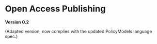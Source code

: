 # Open Access Publishing

__Version 0.2__

(Adapted version, now complies with the updated PolicyModels language spec.)
